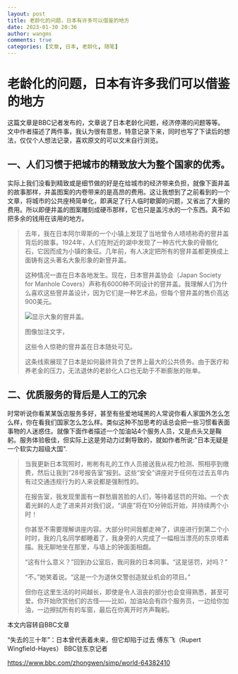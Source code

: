 ```yaml
---
layout: post
title: 老龄化的问题，日本有许多可以借鉴的地方
date: 2023-01-30 20:36
author: wangms
comments: true
categories: [文章, 日本, 老龄化, 随笔]
---
```

<h1>老龄化的问题，日本有许多我们可以借鉴的地方</h1>
<p>这篇文章是BBC记者发布的，文章说了日本老龄化问题，经济停滞的问题等等。文中作者描述了两件事，我认为很有意思，特意记录下来，同时也写了下读后的想法，仅仅个人想法记录，喜欢原文的可以文末自行浏览。</p>
<h2>一、人们习惯于把城市的精致放大为整个国家的优秀。</h2>
<p>实际上我们没看到精致或是细节做的好是在给城市的经济带来负担，就像下面井盖的故事那样，井盖图案的内卷带来的是高昂的费用。这让我想到了之前看到的一个文章，将城市的公共座椅简单化，即满足了行人临时歇脚的问题，又省出了大量的费用。所以即便井盖的图案雕刻成硬币那样，它也只是盖污水的一个东西。真不如把多余的钱用在该用的地方。</p>
<blockquote>
<p>去年，我在日本阿尔卑斯的一个小镇上发现了当地曾令人啧啧称奇的窨井盖背后的故事。1924年，人们在附近的湖中发现了一种古代大象的骨骼化石，它因而成为小镇的象征。几年前，有人决定把所有的窨井盖都更换成上面铸有这头著名大象形象的新窨井盖。</p>
<p>这种情况一直在日本各地发生。现在，日本窨井盖协会（Japan Society for Manhole Covers）声称有6000种不同设计的窨井盖。我理解人们为什么喜欢这些窨井盖设计，因为它们是一种艺术品，但每个窨井盖的售价高达900美元。</p>
<p><img src="https://img.wangms.com/blog/_128273265_img_6914.jpg" alt="显示大象的窨井盖。" /></p>
<p>图像加注文字，</p>
<p>这些令人惊艳的窨井盖在日本随处可见。</p>
<p>这条线索展现了日本是如何最终背负了世界上最大的公共债务。由于医疗和养老金的压力，无法退休的老龄化人口也无助于不断膨胀的账单。</p>
</blockquote>
<h2>二、优质服务的背后是人工的冗余</h2>
<p>时常听说你看某某饭店服务多好，甚至有些爱地域黑的人常说你看人家国外怎么怎么样，你在看我们国家怎么怎么样。类似这种不加思考的话总会把一些习惯看表面事物的人迷惑住。就像下面作者描述一个加油站4个服务人员，又是点头又是鞠躬。服务体验极佳，但实际上这是劳动力过剩导致的，就如作者所说:&quot;日本无疑是一个软实力超级大国&quot;.</p>
<blockquote>
<p>当我更新日本驾照时，彬彬有礼的工作人员接送我从视力检测、照相亭到缴费，然后让我到“28号报告室”报到。这些“安全”讲座对于任何在过去五年内有过交通违规行为的人来说都是强制性的。</p>
<p>在报告室，我发现里面有一群愁眉苦脸的人们，等待着惩罚的开始。一个衣着光鲜的人走了进来并对我们说，“讲座”将在10分钟后开始，并持续两个小时！</p>
<p>你甚至不需要理解讲座内容。大部分时间我都走神了，讲座进行到第二个小时时，我的几名同学都睡着了，我身旁的人完成了一幅相当漂亮的东京塔素描。我无聊地坐在那里，与墙上的钟面面相觑。</p>
<p>“这有什么意义？”回到办公室后，我问我的日本同事。“这是惩罚，对吗？”</p>
<p>“不。”她笑着说。“这是一个为退休交警创造就业机会的项目。”</p>
<p>但你在这里生活的时间越长，即使是令人沮丧的部分也会变得熟悉，甚至可爱。你开始欣赏他们的古怪——比如，加油站会有四个服务员，一边给你加油，一边擦拭所有的车窗，最后在你离开时齐声鞠躬。</p>
</blockquote>
<p>本文内容转自BBC文章</p>
<p>“失去的三十年”：日本曾代表着未来，但它却陷于过去
傅东飞（Rupert Wingfield-Hayes）
BBC驻东京记者</p>
<p><a href="https://www.bbc.com/zhongwen/simp/world-64382410">https://www.bbc.com/zhongwen/simp/world-64382410</a></p>

